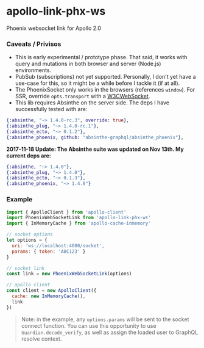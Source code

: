 # apollo-link-phx-ws
Phoenix websocket link for Apollo 2.0

### Caveats / Privisos

* This is early experimental / prototype phase.  That said, it works with query and mutations in both browser and server (Node.js) environments.
* PubSub (subscriptions) not yet supported.  Personally, I don't yet have a use-case for this, so it might be a while before I tackle it (if at all).
* The PhoenixSocket only works in the browsers (references `window`).  For SSR, override `opts.transport` with a [W3CWebSocket](https://www.npmjs.com/package/websocket).
* This lib requires Absinthe on the server side.  The deps I have successfully tested with are:

```elixir
{:absinthe, "~> 1.4.0-rc.3", override: true},
{:absinthe_plug, "~> 1.4.0-rc.1"},
{:absinthe_ecto, "~> 0.1.2"},
{:absinthe_phoenix, github: "absinthe-graphql/absinthe_phoenix"},
```

**2017-11-18 Update: The Absinthe suite was updated on Nov 13th. My current deps are:**

```elixir
{:absinthe, "~> 1.4.0"},
{:absinthe_plug, "~> 1.4.0"},
{:absinthe_ecto, "~> 0.1.3"},
{:absinthe_phoenix, "~> 1.4.0"}

```


### Example

```javascript
import { ApolloClient } from 'apollo-client'
import PhoenixWebSocketLink from 'apollo-link-phx-ws'
import { InMemoryCache } from 'apollo-cache-inmemory'

// socket options
let options = {
  uri: 'ws://localhost:4000/socket',
  params: { token: 'ABC123' }
}

// socket link
const link = new PhoenixWebSocketLink(options)

// apollo client
const client = new ApolloClient({
  cache: new InMemoryCache(),
  link
})
```

> Note: in the example, any `options.params` will be sent to the socket connect function.  You can use this opportunity to use `Guardian.decode_verify`, as well as assign the loaded user to GraphQL resolve context.
